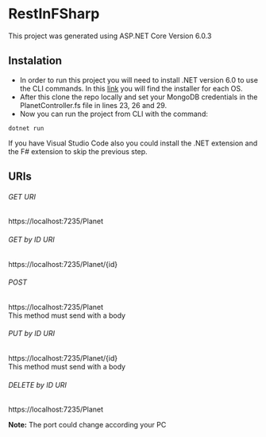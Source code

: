 # RestInFSharp
This project was generated using ASP.NET Core Version 6.0.3
## Instalation
- In order to run this project you will need to install .NET version 6.0 to use the CLI commands. In this [link](https://dotnet.microsoft.com/en-us/download/dotnet/6.0) you will find the installer for each OS.
- After this clone the repo locally and set your MongoDB credentials in the PlanetController.fs file in lines 23, 26 and 29.
- Now you can run the project from CLI with the command:
```
dotnet run
```
If you have Visual Studio Code also you could install the .NET extension and the F# extension to skip the previous step.

## URIs
###### GET URI
https://localhost:7235/Planet  
###### GET by ID URI
https://localhost:7235/Planet/{id}  
###### POST
https://localhost:7235/Planet  
This method must send with a body
###### PUT by ID URI
https://localhost:7235/Planet/{id}  
This method must send with a body
###### DELETE by ID URI
https://localhost:7235/Planet  

**Note:** The port could change according your PC

